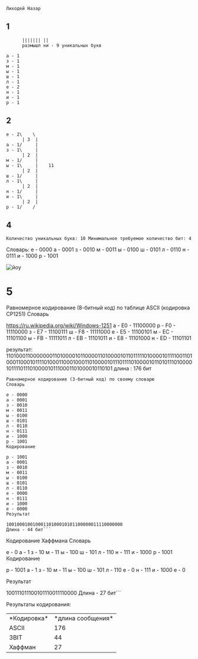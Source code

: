 
```Лиходей Назар```
## 1
```13.размышление
      ||||||| ||
      размышл ни - 9 уникальных букв

а - 1
з - 1
м - 1
ы - 1
ш - 1
л - 1
е - 2
н - 1
и - 1
р - 1
  ```
## 2
```
е - 2\    \
      | 3  |
а - 1/     |
з - 1\     |
      | 2  |
м - 1/     |
ы - 1\     |    11
      | 2  |
ш - 1/     |
л - 1\     |
      | 2  |
н - 1/     |
и - 1\     |
      | 2  |
р - 1/    /
  ```

## 4
```Количество уникальных букв: 10 Минимальное требуемое количество бит: 4```

Словарь:
е - 0000
а - 0001
з - 0010
м - 0011
ы - 0100
ш - 0101
л - 0110
н - 0111
и - 1000
р - 1001

![йоу](https://github.com/user-attachments/assets/a4e58578-6845-4893-acf2-e12242b83ec3)



# 5
Равномерное кодирование (8-битный код) по таблице ASCII (кодировка CP1251)
Словарь

https://ru.wikipedia.org/wiki/Windows-1251
а - E0 - 11100000
р - F0 - 11110000
з - E7 - 11100111
ш - F8 - 11111000
е - E5 - 11100101
м - EC - 11101100
ы - FB - 11111011
л - EB - 11101011
и - E8 - 11101000
н - ED - 11101101

результат:
11010001100000001101000010110000110100001011011111010000101111001101000110001011110100011000100011010000101110111101000010110101110100001011110111010000101110001101000010110101
длина : 176 бит
```
Равномерное кодирование (3-битный код) по своему словарю
Словарь

е - 0000
а - 0001
з - 0010
м - 0011
ы - 0100
ш - 0101
л - 0110
н - 0111
и - 1000
р - 1001
Кодирование

р - 1001
а - 0001
з - 0010
м - 0011
ы - 0100
ш - 0101
л - 0110
е - 0000
н - 0111
и - 1000
е - 0000
Результат

10010001001000110100010101100000011110000000
Длина - 44 бит```

```
Кодирование Хаффмана
Словарь

е - 0
а - 1
з - 10
м - 11
ы - 100
ш - 101
л - 110
н - 111
и - 1000
р - 1001
Кодирование

р - 1001
а - 1
з - 10
м - 11
ы - 100
ш - 101
л - 110
е - 0
н - 111
и - 1000
е - 0

Результат

100111011100101110011110000
Длина - 27 бит```

Результаты кодирования:
<table>
    <tr>
        <td>*Кодировка*</td> <td>*длина сообщения*</td>
    </tr>
    <tr>
        <td>ASCII</td> <td>176</td>
    </tr>
    <tr>
        <td>3BIT</td> <td>44</td>
    </tr>
    <tr>
        <td>Хаффман</td> <td>27</td>
    </tr>

</table>
